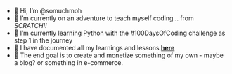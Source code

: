 - 👋 Hi, I’m @somuchmoh
- 👀 I’m currently on an adventure to teach myself coding... from _SCRATCH!!_
- 🌱 I’m currently learning Python with the #100DaysOfCoding challenge as step 1 in the journey
- 📝 I have documented all my learnings and lessons **[here](https://somuchmoh.notion.site/a45b977b78cc4d3dbbfc65b047a5f74d?v=4a811d914f65476d940ec326d0f4fb56&pvs=4)**
- 💞️ The end goal is to create and monetize something of my own - maybe a blog? or something in e-commerce.

<!---
somuchmoh/somuchmoh is a ✨ special ✨ repository because its `README.md` (this file) appears on your GitHub profile.
You can click the Preview link to take a look at your changes.
--->
